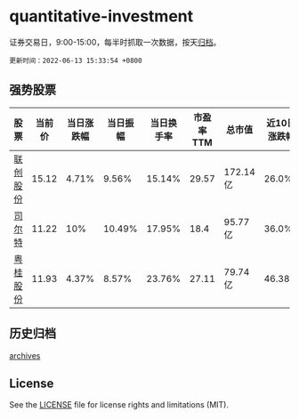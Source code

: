 # quantitative-investment

证券交易日，9:00-15:00，每半时抓取一次数据，按天[归档](archives)。

`更新时间：2022-06-13 15:33:54 +0800`

## 强势股票

|股票|当前价|当日涨跌幅|当日振幅|当日换手率|市盈率TTM|总市值|近10日涨跌幅|
|----|----|----|----|----|----|----|----|
|[联创股份](https://xueqiu.com/S/SZ300343)|15.12|4.71%|9.56%|15.14%|29.57|172.14亿|26.0%|
|[司尔特](https://xueqiu.com/S/SZ002538)|11.22|10%|10.49%|17.95%|18.4|95.77亿|36.0%|
|[粤桂股份](https://xueqiu.com/S/SZ000833)|11.93|4.37%|8.57%|23.76%|27.11|79.74亿|46.38%|

## 历史归档

[archives](archives)

## License

See the [LICENSE](LICENSE) file for license rights and limitations (MIT).